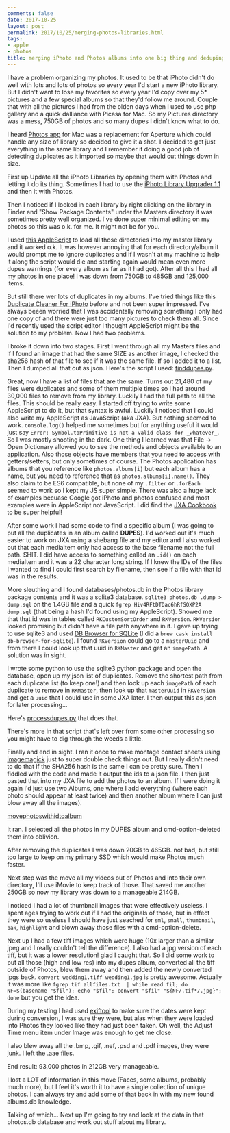 ```yaml
---
comments: false
date: 2017-10-25
layout: post
permalink: 2017/10/25/merging-photos-libraries.html
tags:
- apple
- photos
title: merging iPhoto and Photos albums into one big thing and deduping them
---
```


I have a problem organizing my photos. It used to be that iPhoto didn't do well with lots and lots of photos so every year I'd start a new iPhoto library. But I didn't want to lose my favorites so every year I'd copy over my 5* pictures and a few special albums so that they'd follow me around. Couple that with all the pictures I had from the olden days when I used to use php gallery and a quick dalliance with Picasa for Mac.
So my Pictures directory was a mess, 750GB of photos and so many dupes I didn't know what to do.

I heard [Photos.app](https://www.apple.com/macos/photos/) for Mac was a replacement for Aperture which could handle any size of library so decided to give it a shot. I decided to get just everything in the same library and I remember it doing a good job of detecting duplicates as it imported so maybe that would cut things down in size.

First up Update all the iPhoto Libraries by opening them with Photos and letting it do its thing. Sometimes I had to use the [iPhoto Library Upgrader 1.1](https://support.apple.com/kb/dl1523) and then it with Photos.

Then I noticed if I looked in each library by right clicking on the library in Finder and "Show Package Contents" under the Masters directory it was sometimes pretty well organized. I've done super minimal editing on my photos so this was o.k. for me. It might not be for you.

I used [this AppleScript](https://discussions.apple.com/docs/DOC-8931) to load all those directories into my master library and it worked o.k. It was however annoying that for each directory/album it would prompt me to ignore duplicates and if I wasn't at my machine to help it along the script would die and starting again would mean even more dupes warnings (for every album as far as it had got). After all this I had all my photos in one place! I was down from 750GB to 485GB and 125,000 items.

But still there wer lots of duplicates in my albums. I've tried things like this [Duplicate Cleaner For iPhoto](https://itunes.apple.com/us/app/duplicate-cleaner-for-iphoto/id586862299) before and not been super impressed. I've always beeen worried that I was accidentally removing something I only had one copy of and there were just too many pictures to check them all. Since I'd recently used the script editor I thought AppleScript might be the solution to my problem. Now I had two problems.

I broke it down into two stages. First I went through all my Masters files and if I found an image that had the same SIZE as another image, I checked the sha256 hash of that file to see if it was the same file. If so I added it to a list. Then I dumped all that out as json. Here's the script I used: [finddupes.py](https://gist.github.com/arkarkark/42e32ea7c38589092e572e1394f5dd9e).

<script src="https://gist.github.com/arkarkark/42e32ea7c38589092e572e1394f5dd9e.js"></script>

Great, now I have a list of files that are the same. Turns out 21,480 of my files were duplicates and some of them multiple times so I had around 30,000 files to remove from my library. Luckily I had the full path to all the files. This should be really easy. I started off trying to write some AppleScript to do it, but that syntax is awful. Luckily I noticed that I could also write my AppleScript as JavaScript (aka JXA). But nothing seemed to work. `console.log()` helped me sometimes but for anything useful it would just say `Error: Symbol.toPrimitive is not a valid class for _whatever_`. So I was mostly shooting in the dark. One thing I learned was that File -> Open Dictionary allowed you to see the methods and objects available to an application. Also those objects have members that you need to access with getters/setters, but only sometimes of course. The Photos application has albums that you reference like `photos.albums[i]` but each album has a name, but you need to reference that as `photos.albums[i].name()`. They also claim to be ES6 compatible, but none of my `.filter` or `.forEach` seemed to work so I kept my JS super simple. There was also a huge lack of examples becuase Google got iPhoto and photos confused and most examples were in AppleScript not JavaScript.
I did find the [JXA Cookbook](https://github.com/JXA-Cookbook/JXA-Cookbook/wiki/Home) to be super helpful!

After some work I had some code to find a specific album (I was going to put all the duplicates in an album called **DUPES**). I'd worked out it's much easier to work on JXA using a shebang file and my editor and I also worked out that each mediaItem only had access to the base filename not the full path. SHIT. I did have access to something called an `.id()` on each mediaItem and it was a 22 character long string. If I knew the IDs of the files I wanted to find I could first search by filename, then see if a file with that id was in the results.

More sleuthing and I found databases/photos.db in the Photos library package contents and it was a sqlite3 database. `sqlite3 photos.db .dump > dump.sql` on the 1.4GB file and a quick `fgrep Hiv4RFtDTDac6hRfSOXP2A dump.sql` (that being a hash I'd found using my AppleScript). Showed me that that id was in tables called `RKCustomSortOrder` and `RKVersion`. `RKVersion` looked promising but didn't have a file path anywhere in it. I gave up trying to use sqlite3 and used [DB Browser for SQLite](http://sqlitebrowser.org/) (I did a `brew cask install db-browser-for-sqlite`). I found `RKVersion` could go to a `masterUuid` and from there I could look up that uuid in `RKMaster` and get an `imagePath`. A solution was in sight.

I wrote some python to use the sqlite3 python package and open the database, open up my json list of duplicates. Remove the shortest path from each duplicate list (to keep one!) and then look up each `imagePath` of each duplicate to remove in `RKMaster`, then look up that `masterUuid` in `RKVersion` and get a `uuid` that I could use in some JXA later. I then output this as json for later processing...

<script src="https://gist.github.com/arkarkark/6439c585f104c3f95d38ddbaed103662.js"></script>
Here's [processdupes.py](https://gist.github.com/arkarkark/6439c585f104c3f95d38ddbaed103662) that does that.

There's more in that script that's left over from some other processing so you might have to dig through the weeds a little.

Finally and end in sight. I ran it once to make montage contact sheets using [imagemagick](http://brewformulas.org/Imagemagick) just to super double check things out. But I really didn't need to do that if the SHA256 hash is the same I can be pretty sure. Then I fiddled with the code and made it output the ids to a json file. I then just pasted that into my JXA file to add the photos to an album.
If I were doing it again I'd just use two Albums, one where I add everything (where each photo should appear at least twice) and then another album where I can just blow away all the images).

[movephotoswithidtoalbum](https://gist.github.com/arkarkark/fede9d24570f4c866b3b940c70038765)
<script src="https://gist.github.com/arkarkark/fede9d24570f4c866b3b940c70038765.js"></script>

It ran. I selected all the photos in my DUPES album and cmd-option-deleted them into oblivion.

After removing the duplicates I was down 20GB to 465GB. not bad, but still too large to keep on my primary SSD which would make Photos much faster.

Next step was the move all my videos out of Photos and into their own directory, I'll use iMovie to keep track of those. That saved me another 250GB so now my library was down to a manageable 214GB.

I noticed I had a lot of thumbnail images that were effectively useless. I spent ages trying to work out if I had the originals of those, but in effect they were so useless I should have just seached for `sml`, `small`, `thumbnail`, `bak`, `highlight` and blown away those files with a cmd-option-delete.

Next up I had a few tiff images which were huge (10x larger than a similar jpeg and I really couldn't tell the difference). I also had a jpg version of each tiff, but it was a lower resolution! glad I caught that. So I did some work to put all those (high and low res) into my dupes album, converted all the tiff outside of Photos, blew them away and then added the newly converted jpgs back. `convert wedding1.tiff wedding1.jpg` is pretty awesome. Actually it was more like `fgrep tif allfiles.txt  | while read fil; do NF=$(basename "$fil"); echo "$fil"; convert "$fil" "${NF/.tif*/.jpg}"; done` but you get the idea.

During my testing I had used [exiftool](http://brewformulas.org/Exiftool) to make sure the dates were kept during conversion, I was sure they were, but alas when they were loaded into Photos they looked like they had just been taken. Oh well, the Adjust Time menu item under Image was enough to get me close.

I also blew away all the .bmp, .gif, .nef, .psd and .pdf images, they were junk. I left the .aae files.

End result: 93,000 photos in 212GB very manageable.

I lost a LOT of information in this move (Faces, some albums, probably much more), but I feel it's worth it to have a single collection of unique photos. I can always try and add some of that back in with my new found albums.db knowledge.

Talking of which... Next up I'm going to try and look at the data in that photos.db database and work out stuff about my library.
